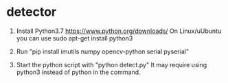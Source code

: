 # detector
1. Install Python3.7 https://www.python.org/downloads/
 On Linux/uUbuntu you can use sudo apt-get install python3
 
2. Run "pip install imutils numpy opencv-python serial pyserial"
 
3.  Start the python script with "python detect.py"
It may require using python3 instead of python in the command.